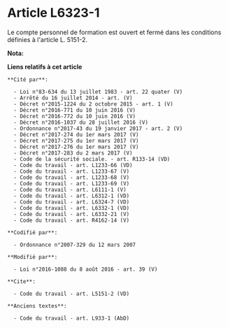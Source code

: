 # Article L6323-1

Le compte personnel de formation est ouvert et fermé dans les conditions définies à l'article L. 5151-2.

**Nota:**



**Liens relatifs à cet article**

	**Cité par**:

	  - Loi n°83-634 du 13 juillet 1983 - art. 22 quater (V)
	  - Arrêté du 16 juillet 2014 - art. (V)
	  - Décret n°2015-1224 du 2 octobre 2015 - art. 1 (V)
	  - Décret n°2016-771 du 10 juin 2016 (V)
	  - Décret n°2016-772 du 10 juin 2016 (V)
	  - Décret n°2016-1037 du 28 juillet 2016 (V)
	  - Ordonnance n°2017-43 du 19 janvier 2017 - art. 2 (V)
	  - Décret n°2017-274 du 1er mars 2017 (V)
	  - Décret n°2017-275 du 1er mars 2017 (V)
	  - Décret n°2017-276 du 1er mars 2017 (V)
	  - Décret n°2017-283 du 2 mars 2017 (V)
	  - Code de la sécurité sociale. - art. R133-14 (VD)
	  - Code du travail - art. L1233-66 (VD)
	  - Code du travail - art. L1233-67 (V)
	  - Code du travail - art. L1233-68 (V)
	  - Code du travail - art. L1233-69 (V)
	  - Code du travail - art. L6111-1 (V)
	  - Code du travail - art. L6312-1 (VD)
	  - Code du travail - art. L6324-7 (VD)
	  - Code du travail - art. L6332-1 (VD)
	  - Code du travail - art. L6332-21 (V)
	  - Code du travail - art. R4162-14 (V)

	**Codifié par**:

	  - Ordonnance n°2007-329 du 12 mars 2007

	**Modifié par**:

	  - Loi n°2016-1088 du 8 août 2016 - art. 39 (V)

	**Cite**:

	  - Code du travail - art. L5151-2 (VD)

	**Anciens textes**:

	  - Code du travail - art. L933-1 (AbD)
